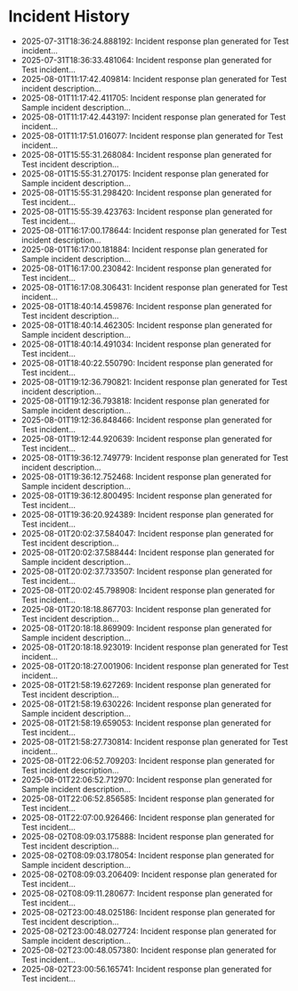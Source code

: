 # Incident History

- 2025-07-31T18:36:24.888192: Incident response plan generated for Test incident...
- 2025-07-31T18:36:33.481064: Incident response plan generated for Test incident...
- 2025-08-01T11:17:42.409814: Incident response plan generated for Test incident description...
- 2025-08-01T11:17:42.411705: Incident response plan generated for Sample incident description...
- 2025-08-01T11:17:42.443197: Incident response plan generated for Test incident...
- 2025-08-01T11:17:51.016077: Incident response plan generated for Test incident...
- 2025-08-01T15:55:31.268084: Incident response plan generated for Test incident description...
- 2025-08-01T15:55:31.270175: Incident response plan generated for Sample incident description...
- 2025-08-01T15:55:31.298420: Incident response plan generated for Test incident...
- 2025-08-01T15:55:39.423763: Incident response plan generated for Test incident...
- 2025-08-01T16:17:00.178644: Incident response plan generated for Test incident description...
- 2025-08-01T16:17:00.181884: Incident response plan generated for Sample incident description...
- 2025-08-01T16:17:00.230842: Incident response plan generated for Test incident...
- 2025-08-01T16:17:08.306431: Incident response plan generated for Test incident...
- 2025-08-01T18:40:14.459876: Incident response plan generated for Test incident description...
- 2025-08-01T18:40:14.462305: Incident response plan generated for Sample incident description...
- 2025-08-01T18:40:14.491034: Incident response plan generated for Test incident...
- 2025-08-01T18:40:22.550790: Incident response plan generated for Test incident...
- 2025-08-01T19:12:36.790821: Incident response plan generated for Test incident description...
- 2025-08-01T19:12:36.793818: Incident response plan generated for Sample incident description...
- 2025-08-01T19:12:36.848466: Incident response plan generated for Test incident...
- 2025-08-01T19:12:44.920639: Incident response plan generated for Test incident...
- 2025-08-01T19:36:12.749779: Incident response plan generated for Test incident description...
- 2025-08-01T19:36:12.752468: Incident response plan generated for Sample incident description...
- 2025-08-01T19:36:12.800495: Incident response plan generated for Test incident...
- 2025-08-01T19:36:20.924389: Incident response plan generated for Test incident...
- 2025-08-01T20:02:37.584047: Incident response plan generated for Test incident description...
- 2025-08-01T20:02:37.588444: Incident response plan generated for Sample incident description...
- 2025-08-01T20:02:37.733507: Incident response plan generated for Test incident...
- 2025-08-01T20:02:45.798908: Incident response plan generated for Test incident...
- 2025-08-01T20:18:18.867703: Incident response plan generated for Test incident description...
- 2025-08-01T20:18:18.869909: Incident response plan generated for Sample incident description...
- 2025-08-01T20:18:18.923019: Incident response plan generated for Test incident...
- 2025-08-01T20:18:27.001906: Incident response plan generated for Test incident...
- 2025-08-01T21:58:19.627269: Incident response plan generated for Test incident description...
- 2025-08-01T21:58:19.630226: Incident response plan generated for Sample incident description...
- 2025-08-01T21:58:19.659053: Incident response plan generated for Test incident...
- 2025-08-01T21:58:27.730814: Incident response plan generated for Test incident...
- 2025-08-01T22:06:52.709203: Incident response plan generated for Test incident description...
- 2025-08-01T22:06:52.712970: Incident response plan generated for Sample incident description...
- 2025-08-01T22:06:52.856585: Incident response plan generated for Test incident...
- 2025-08-01T22:07:00.926466: Incident response plan generated for Test incident...
- 2025-08-02T08:09:03.175888: Incident response plan generated for Test incident description...
- 2025-08-02T08:09:03.178054: Incident response plan generated for Sample incident description...
- 2025-08-02T08:09:03.206409: Incident response plan generated for Test incident...
- 2025-08-02T08:09:11.280677: Incident response plan generated for Test incident...
- 2025-08-02T23:00:48.025186: Incident response plan generated for Test incident description...
- 2025-08-02T23:00:48.027724: Incident response plan generated for Sample incident description...
- 2025-08-02T23:00:48.057380: Incident response plan generated for Test incident...
- 2025-08-02T23:00:56.165741: Incident response plan generated for Test incident...
